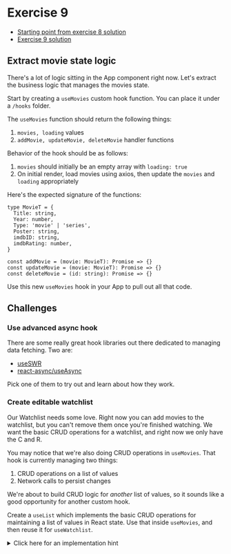 # Exercise 9

- [Starting point from exercise 8 solution](https://github.com/AndrewSouthpaw/webdev/tree/exercise-8-solution/projects/rmdb)
- [Exercise 9 solution](https://github.com/AndrewSouthpaw/webdev/tree/exercise-9-solution/projects/rmdb)

## Extract movie state logic

There's a lot of logic sitting in the App component right now. Let's extract the business logic that manages the movies state.

Start by creating a `useMovies` custom hook function. You can place it under a `/hooks` folder.

The `useMovies` function should return the following things:

1. `movies, loading` values
1. `addMovie, updateMovie, deleteMovie` handler functions

Behavior of the hook should be as follows:

1. `movies` should initially be an empty array with `loading: true`
1. On initial render, load movies using axios, then update the `movies` and `loading` appropriately

Here's the expected signature of the functions:

```tsx
type MovieT = {
  Title: string,
  Year: number,
  Type: 'movie' | 'series',
  Poster: string,
  imdbID: string,
  imdbRating: number,
}

const addMovie = (movie: MovieT): Promise => {}
const updateMovie = (movie: MovieT): Promise => {}
const deleteMovie = (id: string): Promise => {}
```

Use this new `useMovies` hook in your App to pull out all that code.

## Challenges

### Use advanced async hook

There are some really great hook libraries out there dedicated to managing data fetching. Two are:

- [useSWR](https://swr.vercel.app/getting-started)
- [react-async/useAsync](https://docs.react-async.com/getting-started/usage)

Pick one of them to try out and learn about how they work.

### Create editable watchlist

Our Watchlist needs some love. Right now you can add movies to the watchlist, but you can't remove them once you're finished watching. We want the basic CRUD operations for a watchlist, and right now we only have the C and R.

You may notice that we're also doing CRUD operations in `useMovies`. That hook is currently managing two things:

1. CRUD operations on a list of values
1. Network calls to persist changes

We're about to build CRUD logic for *another* list of values, so it sounds like a good opportunity for another custom hook.

Create a `useList` which implements the basic CRUD operations for maintaining a list of values in React state. Use that inside `useMovies`, and then reuse it for `useWatchlist`.

<details><summary>Click here for an implementation hint</summary>

There's many ways to design a hook like this. If you need a suggested type signature, try this one:

```tsx
type UseListResultT = {
  data: T,
  set: (values: T[]) => void,
  add: (value: T) => void,
  update: (id: string, changes: T) => void,
  remove: (id: string) => void,
}
const useList = (initialValue: T): UseListResultT => {}
```

</details>
